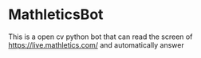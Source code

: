 # MathleticsBot
This is a open cv python bot that can read the screen of https://live.mathletics.com/ and automatically answer
